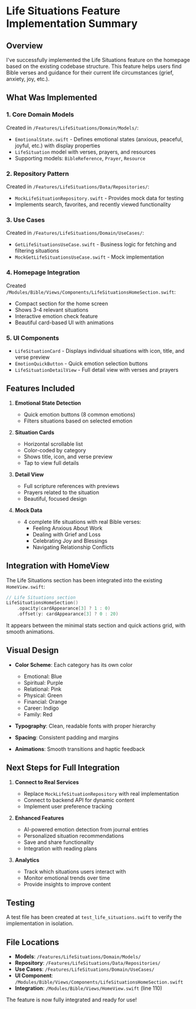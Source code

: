 # Life Situations Feature Implementation Summary

## Overview
I've successfully implemented the Life Situations feature on the homepage based on the existing codebase structure. This feature helps users find Bible verses and guidance for their current life circumstances (grief, anxiety, joy, etc.).

## What Was Implemented

### 1. **Core Domain Models** 
Created in `/Features/LifeSituations/Domain/Models/`:
- `EmotionalState.swift` - Defines emotional states (anxious, peaceful, joyful, etc.) with display properties
- `LifeSituation` model with verses, prayers, and resources
- Supporting models: `BibleReference`, `Prayer`, `Resource`

### 2. **Repository Pattern**
Created in `/Features/LifeSituations/Data/Repositories/`:
- `MockLifeSituationRepository.swift` - Provides mock data for testing
- Implements search, favorites, and recently viewed functionality

### 3. **Use Cases**
Created in `/Features/LifeSituations/Domain/UseCases/`:
- `GetLifeSituationsUseCase.swift` - Business logic for fetching and filtering situations
- `MockGetLifeSituationsUseCase.swift` - Mock implementation

### 4. **Homepage Integration**
Created `/Modules/Bible/Views/Components/LifeSituationsHomeSection.swift`:
- Compact section for the home screen
- Shows 3-4 relevant situations
- Interactive emotion check feature
- Beautiful card-based UI with animations

### 5. **UI Components**
- `LifeSituationCard` - Displays individual situations with icon, title, and verse preview
- `EmotionQuickButton` - Quick emotion selection buttons
- `LifeSituationDetailView` - Full detail view with verses and prayers

## Features Included

1. **Emotional State Detection**
   - Quick emotion buttons (8 common emotions)
   - Filters situations based on selected emotion

2. **Situation Cards**
   - Horizontal scrollable list
   - Color-coded by category
   - Shows title, icon, and verse preview
   - Tap to view full details

3. **Detail View**
   - Full scripture references with previews
   - Prayers related to the situation
   - Beautiful, focused design

4. **Mock Data**
   - 4 complete life situations with real Bible verses:
     - Feeling Anxious About Work
     - Dealing with Grief and Loss
     - Celebrating Joy and Blessings
     - Navigating Relationship Conflicts

## Integration with HomeView

The Life Situations section has been integrated into the existing `HomeView.swift`:
```swift
// Life Situations section
LifeSituationsHomeSection()
    .opacity(cardAppearance[3] ? 1 : 0)
    .offset(y: cardAppearance[3] ? 0 : 20)
```

It appears between the minimal stats section and quick actions grid, with smooth animations.

## Visual Design

- **Color Scheme**: Each category has its own color
  - Emotional: Blue
  - Spiritual: Purple
  - Relational: Pink
  - Physical: Green
  - Financial: Orange
  - Career: Indigo
  - Family: Red

- **Typography**: Clean, readable fonts with proper hierarchy
- **Spacing**: Consistent padding and margins
- **Animations**: Smooth transitions and haptic feedback

## Next Steps for Full Integration

1. **Connect to Real Services**
   - Replace `MockLifeSituationRepository` with real implementation
   - Connect to backend API for dynamic content
   - Implement user preference tracking

2. **Enhanced Features**
   - AI-powered emotion detection from journal entries
   - Personalized situation recommendations
   - Save and share functionality
   - Integration with reading plans

3. **Analytics**
   - Track which situations users interact with
   - Monitor emotional trends over time
   - Provide insights to improve content

## Testing

A test file has been created at `test_life_situations.swift` to verify the implementation in isolation.

## File Locations

- **Models**: `/Features/LifeSituations/Domain/Models/`
- **Repository**: `/Features/LifeSituations/Data/Repositories/`
- **Use Cases**: `/Features/LifeSituations/Domain/UseCases/`
- **UI Component**: `/Modules/Bible/Views/Components/LifeSituationsHomeSection.swift`
- **Integration**: `/Modules/Bible/Views/HomeView.swift` (line 110)

The feature is now fully integrated and ready for use!